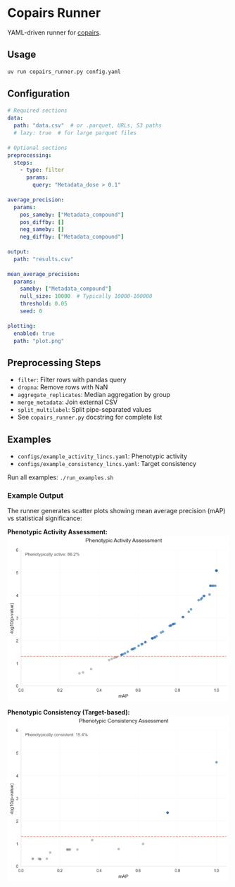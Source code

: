 # Copairs Runner

YAML-driven runner for [copairs](https://github.com/broadinstitute/copairs).

## Usage

```bash
uv run copairs_runner.py config.yaml
```

## Configuration

```yaml
# Required sections
data:
  path: "data.csv"  # or .parquet, URLs, S3 paths
  # lazy: true  # for large parquet files

# Optional sections
preprocessing:
  steps:
    - type: filter
      params:
        query: "Metadata_dose > 0.1"

average_precision:
  params:
    pos_sameby: ["Metadata_compound"]
    pos_diffby: []
    neg_sameby: []
    neg_diffby: ["Metadata_compound"]

output:
  path: "results.csv"

mean_average_precision:
  params:
    sameby: ["Metadata_compound"]
    null_size: 10000  # Typically 10000-100000
    threshold: 0.05
    seed: 0

plotting:
  enabled: true
  path: "plot.png"
```

## Preprocessing Steps

- `filter`: Filter rows with pandas query
- `dropna`: Remove rows with NaN
- `aggregate_replicates`: Median aggregation by group
- `merge_metadata`: Join external CSV
- `split_multilabel`: Split pipe-separated values
- See `copairs_runner.py` docstring for complete list

## Examples

- `configs/example_activity_lincs.yaml`: Phenotypic activity
- `configs/example_consistency_lincs.yaml`: Target consistency

Run all examples: `./run_examples.sh`

### Example Output

The runner generates scatter plots showing mean average precision (mAP) vs statistical significance:

**Phenotypic Activity Assessment:**
![Activity Plot](examples/example_activity_plot.png)

**Phenotypic Consistency (Target-based):**
![Consistency Plot](examples/example_consistency_plot.png)
